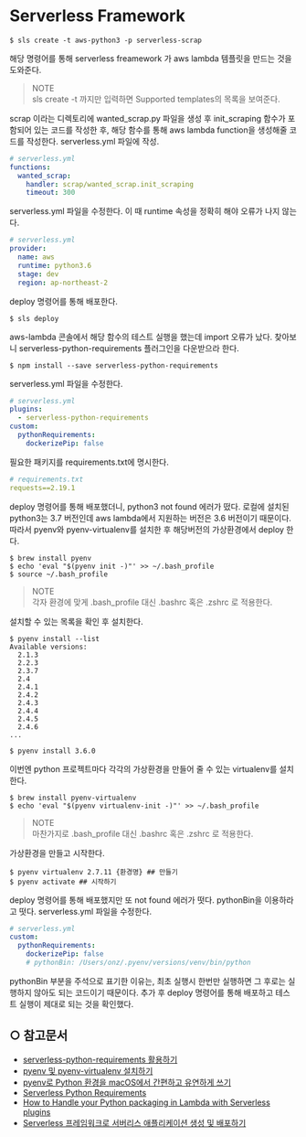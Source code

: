 # Serverless Framework

~~~
$ sls create -t aws-python3 -p serverless-scrap
~~~
해당 명령어를 통해 serverless freamework 가 aws lambda 템플릿을 만드는 것을 도와준다.

>NOTE <br>
> sls create -t 까지만 입력하면 Supported templates의 목록을 보여준다.

scrap 이라는 디렉토리에 wanted_scrap.py 파일을 생성 후 init_scraping 함수가 포함되어 있는 코드를 작성한 후, 해당 함수를 통해 aws lambda function을 생성해줄 코드를 작성한다. serverless.yml 파일에 작성.

    
~~~ yml
# serverless.yml
functions:
  wanted_scrap:
    handler: scrap/wanted_scrap.init_scraping
    timeout: 300
~~~

serverless.yml 파일을 수정한다. 이 때 runtime 속성을 정확히 해야 오류가 나지 않는다.
~~~ yml
# serverless.yml
provider:
  name: aws
  runtime: python3.6
  stage: dev
  region: ap-northeast-2
~~~
deploy 명령어를 통해 배포한다.
~~~
$ sls deploy
~~~
aws-lambda 콘솔에서 해당 함수의 테스트 실행을 했는데 import 오류가 났다. 찾아보니 serverless-python-requirements 플러그인을 다운받으라 한다.
~~~
$ npm install --save serverless-python-requirements
~~~
serverless.yml 파일을 수정한다.
~~~ yml
# serverless.yml
plugins:
  - serverless-python-requirements
custom:
  pythonRequirements:
    dockerizePip: false
~~~ 
필요한 패키지를 requirements.txt에 명시한다.
~~~ yml
# requirements.txt
requests==2.19.1
~~~
deploy 명령어를 통해 배포했더니, python3 not found 에러가 떴다. 로컬에 설치된 python3는 3.7 버전인데 aws lambda에서 지원하는 버전은 3.6 버전이기 때문이다. 따라서 pyenv와 pyenv-virtualenv를 설치한 후 해당버전의 가상환경에서 deploy 한다.
~~~
$ brew install pyenv
$ echo 'eval "$(pyenv init -)"' >> ~/.bash_profile
$ source ~/.bash_profile
~~~

> NOTE </br>
> 각자 환경에 맞게 .bash_profile 대신 .bashrc 혹은 .zshrc 로 적용한다.

설치할 수 있는 목록을 확인 후 설치한다.
~~~
$ pyenv install --list
Available versions:
  2.1.3
  2.2.3
  2.3.7
  2.4
  2.4.1
  2.4.2
  2.4.3
  2.4.4
  2.4.5
  2.4.6
...
~~~
~~~
$ pyenv install 3.6.0
~~~
이번엔 python 프로젝트마다 각각의 가상환경을 만들어 줄 수 있는 virtualenv를 설치한다.
~~~
$ brew install pyenv-virtualenv
$ echo 'eval "$(pyenv virtualenv-init -)"' >> ~/.bash_profile
~~~

>NOTE <br>
>마찬가지로 .bash_profile 대신 .bashrc 혹은 .zshrc 로 적용한다.

가상환경을 만들고 시작한다.
~~~
$ pyenv virtualenv 2.7.11 {환경명} ## 만들기
$ pyenv activate ## 시작하기
~~~

deploy 명령어를 통해 배포했지만 또 not found 에러가 떳다. pythonBin을 이용하라고 떳다. serverless.yml 파일을 수정한다.
~~~ yml
# serverless.yml
custom:
  pythonRequirements:
    dockerizePip: false
    # pythonBin: /Users/onz/.pyenv/versions/venv/bin/python
~~~
pythonBin 부분을 주석으로 표기한 이유는, 최초 실행시 한번만 실행하면 그 후로는 실행하지 않아도 되는 코드이기 때문이다. 추가 후 deploy 명령어를 통해 배포하고 테스트 실행이 제대로 되는 것을 확인했다.

## ○ 참고문서
* [serverless-python-requirements 활용하기](https://medium.com/@flsqja12_33844/serverless-python-requirements-%ED%99%9C%EC%9A%A9%ED%95%98%EA%B8%B0-8c93fdf43c9a)
* [pyenv 및 pyenv-virtualenv 설치하기](https://jiyeonseo.github.io/2016/07/27/install-pyenv/)
* [pyenv로 Python 환경을 macOS에서 간편하고 유연하게 쓰기](https://gist.github.com/perhapsspy/b1d5c175e2c40a1ad21e8e7ec29e8b88)
* [Serverless Python Requirements](https://www.npmjs.com/package/serverless-python-requirements#customize-python-executable)
* [How to Handle your Python packaging in Lambda with Serverless plugins](https://serverless.com/blog/serverless-python-packaging/)
* [Serverless 프레임워크로 서버리스 애플리케이션 생성 및 배포하기](https://velopert.com/3549)